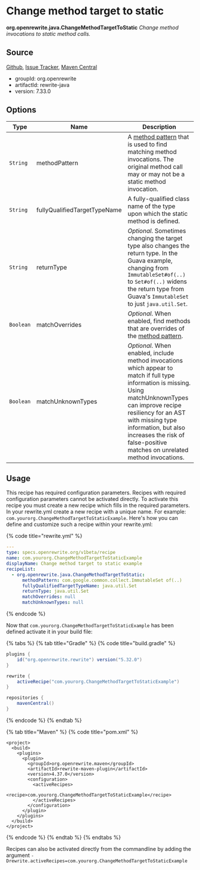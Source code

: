 # Change method target to static

**org.openrewrite.java.ChangeMethodTargetToStatic**
_Change method invocations to static method calls._

## Source

[Github](https://github.com/openrewrite/rewrite), [Issue Tracker](https://github.com/openrewrite/rewrite/issues), [Maven Central](https://search.maven.org/artifact/org.openrewrite/rewrite-java/7.33.0/jar)

* groupId: org.openrewrite
* artifactId: rewrite-java
* version: 7.33.0

## Options

| Type | Name | Description |
| -- | -- | -- |
| `String` | methodPattern | A [method pattern](/reference/method-patterns.md) that is used to find matching method invocations. The original method call may or may not be a static method invocation. |
| `String` | fullyQualifiedTargetTypeName | A fully-qualified class name of the type upon which the static method is defined. |
| `String` | returnType | *Optional*. Sometimes changing the target type also changes the return type. In the Guava example, changing from `ImmutableSet#of(..)` to `Set#of(..)` widens the return type from Guava's `ImmutableSet` to just `java.util.Set`. |
| `Boolean` | matchOverrides | *Optional*. When enabled, find methods that are overrides of the [method pattern](/reference/method-patterns.md). |
| `Boolean` | matchUnknownTypes | *Optional*. When enabled, include method invocations which appear to match if full type information is missing. Using matchUnknownTypes can improve recipe resiliency for an AST with missing type information, but also increases the risk of false-positive matches on unrelated method invocations. |


## Usage

This recipe has required configuration parameters. Recipes with required configuration parameters cannot be activated directly. To activate this recipe you must create a new recipe which fills in the required parameters. In your rewrite.yml create a new recipe with a unique name. For example: `com.yourorg.ChangeMethodTargetToStaticExample`.
Here's how you can define and customize such a recipe within your rewrite.yml:

{% code title="rewrite.yml" %}
```yaml
---
type: specs.openrewrite.org/v1beta/recipe
name: com.yourorg.ChangeMethodTargetToStaticExample
displayName: Change method target to static example
recipeList:
  - org.openrewrite.java.ChangeMethodTargetToStatic:
      methodPattern: com.google.common.collect.ImmutableSet of(..)
      fullyQualifiedTargetTypeName: java.util.Set
      returnType: java.util.Set
      matchOverrides: null
      matchUnknownTypes: null
```
{% endcode %}


Now that `com.yourorg.ChangeMethodTargetToStaticExample` has been defined activate it in your build file:

{% tabs %}
{% tab title="Gradle" %}
{% code title="build.gradle" %}
```groovy
plugins {
    id("org.openrewrite.rewrite") version("5.32.0")
}

rewrite {
    activeRecipe("com.yourorg.ChangeMethodTargetToStaticExample")
}

repositories {
    mavenCentral()
}

```
{% endcode %}
{% endtab %}

{% tab title="Maven" %}
{% code title="pom.xml" %}
```markup
<project>
  <build>
    <plugins>
      <plugin>
        <groupId>org.openrewrite.maven</groupId>
        <artifactId>rewrite-maven-plugin</artifactId>
        <version>4.37.0</version>
        <configuration>
          <activeRecipes>
            <recipe>com.yourorg.ChangeMethodTargetToStaticExample</recipe>
          </activeRecipes>
        </configuration>
      </plugin>
    </plugins>
  </build>
</project>
```
{% endcode %}
{% endtab %}
{% endtabs %}

Recipes can also be activated directly from the commandline by adding the argument `-Drewrite.activeRecipes=com.yourorg.ChangeMethodTargetToStaticExample`
